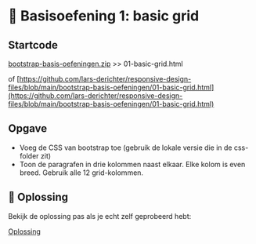 # 💪 Basisoefening 1: basic grid
## Startcode

[bootstrap-basis-oefeningen.zip](https://lars-derichter.github.io/resp-bootstrap/bootstrap-basis-oefeningen.zip) >> 01-basic-grid.html

of [https://github.com/lars-derichter/responsive-design-files/blob/main/bootstrap-basis-oefeningen/01-basic-grid.html](https://github.com/lars-derichter/responsive-design-files/blob/main/bootstrap-basis-oefeningen/01-basic-grid.html)

## Opgave

 - Voeg de CSS van bootstrap toe (gebruik de lokale versie die in de css-folder zit)
 - Toon de paragrafen in drie kolommen naast elkaar. Elke kolom is even breed. Gebruik alle 12 grid-kolommen.

 ## 🔑 Oplossing

 Bekijk de oplossing pas als je echt zelf geprobeerd hebt: 
 
 [Oplossing](https://github.com/lars-derichter/responsive-design-files/blob/solutions/bootstrap-basis-oefeningen/01-basic-grid.html)
